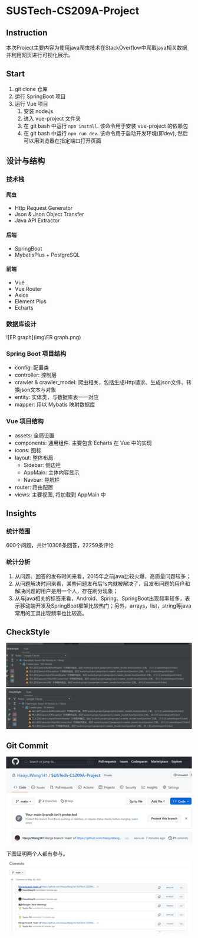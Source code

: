 # SUSTech-CS209A-Project

## Instruction

本次Project主要内容为使用java爬虫技术在StackOverflow中爬取java相关数据并利用网页进行可视化展示。

## Start

1. git clone 仓库
2. 运行 SpringBoot 项目
3. 运行 Vue 项目
   1. 安装 node.js
   2. 进入 vue-project 文件夹
   3. 在 git bash 中运行 `npm install`. 该命令用于安装 vue-project 的依赖包
   4. 在 git bash 中运行 `npm run dev`. 该命令用于启动开发环境(即dev), 然后可以用浏览器在指定端口打开页面

## 设计与结构

### 技术栈

#### 爬虫

+ Http Request Generator
+ Json & Json Object Transfer
+ Java API Extractor

#### 后端

+ SpringBoot
+ MybatisPlus + PostgreSQL

#### 前端

+ Vue
+ Vue Router
+ Axios
+ Element Plus
+ Echarts

### 数据库设计

![ER graph](img\ER graph.png)

### Spring Boot 项目结构

+ config: 配置类
+ controller: 控制层
+ crawler & crawler_model: 爬虫相关，包括生成Http请求、生成json文件、转换json文本与对象
+ entity: 实体类，与数据库表一一对应
+ mapper: 用以 Mybatis 映射数据库

### Vue 项目结构

+ assets: 全局设置
+ components: 通用组件. 主要包含 Echarts 在 Vue 中的实现
+ icons: 图标
+ layout: 整体布局
  + Sidebar: 侧边栏
  + AppMain: 主体内容显示
  + Navbar: 导航栏
+ router: 路由配置
+ views: 主要视图, 将加载到 AppMain 中

## Insights

### 统计范围

600个问题，共计10306条回答，22259条评论

### 统计分析

1. 从问题、回答的发布时间来看，2015年之前java比较火爆，高质量问题较多；
2. 从问题解决时间来看，某些问题发布后1s内就被解决了，且发布问题的用户和解决问题的用户是用一个人，存在刷分现象；
3. 从与java相关的标签来看，Android、Spring、SpringBoot出现频率较多，表示移动端开发及SpringBoot框架比较热门；另外，arrays，list，string等java常用的工具出现频率也比较高。



## CheckStyle

![checkStyle1](img\checkStyle1.jpg)![checkStyle1](img\checkStyle2.jpg)



## Git Commit

![commitCount](img\commitCount.jpg)

下图证明两个人都有参与。![commit](img\commit.jpg)
